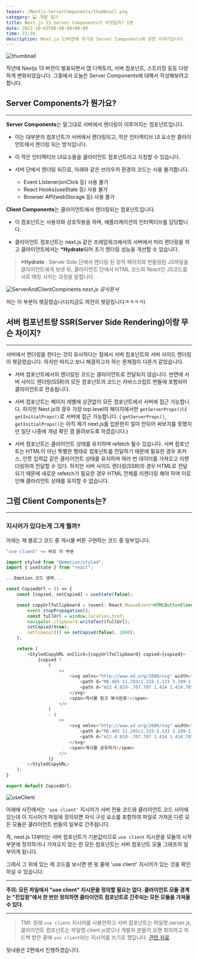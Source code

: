 ```yaml
---
teaser: /Nextjs-ServerComponents/thumbnail.png
category: 💻 개발 일기
title: Next.js 13 Server Components가 무엇일까? 1편
date: 2023-10-03T00:00:00+00:00
time: 21:34
description: Next.js 13버전에 추가된 Server Components에 관한 이야기입니다.
---
```


![thumbnail](/Nextjs-ServerComponents/thumbnail.png)

작년에 Nextjs 13 버전이 발표되면서 앱 디렉토리, 서버 컴포넌트, 스트리밍 등등 다양하게 변화되었습니다. 그중에서 오늘은 Server Components에 대해서 작성해보려고 합니다.

## Server Components가 뭔가요?

---

**Server Components**는 말그대로 서버에서 렌더링이 이루어지는 컴포넌트입니다.

- 이는 대부분의 컴포넌트가 서버에서 렌더링되고, 작은 인터랙티브 UI 요소만 클라이언트에서 렌더링 되는 방식입니다.

- 이 작은 인터랙티브 UI요소들을 클라이언트 컴포넌트라고 지칭할 수 있습니다.

- 서버 단에서 렌더링 되므로, 아래와 같은 브라우저 환경의 코드는 사용 불가합니다.
  - Event Listener(onClick 등) 사용 불가
  - React Hooks(useState 등) 사용 불가
  - Browser API(webStorage 등) 사용 불가

**Client Components**는 클라이언트에서 렌더링되는 컴포넌트입니다.

- 이 컴포넌트는 사용자와 상호작용을 하며, 애플리케이션의 인터렉티브를 담당합니다.

- 클라이언트 컴포넌트는 next.js 같은 프레임워크에서의 서버에서 미리 렌더링을 하고 클라이언트에서는 **\*Hydrate**되어 초기 렌더링 성능을 개선할 수 있습니다.

> **\*Hydrate** : Server Side 단에서 렌더링 된 정적 페이지와 번들링된 JS파일을 클라이언트에게 보낸 뒤, 클라이언트 단에서 HTML 코드와 React인 JS코드를 서로 매칭 시키는 과정을 말합니다.

![ServerAndClientCompinents](/Nextjs-ServerComponents/ServerAndClientCompinents.png)
_next.js 공식문서_

저는 이 부분이 헷갈렸습니다(지금도 여전히 헷갈립니다ㅋㅋㅋㅋ)

## 서버 컴포넌트랑 SSR(Server Side Rendering)이랑 무슨 차이지?

---

서버에서 렌더링을 한다는 것이 유사하다는 점에서 서버 컴포넌트와 서버 사이드 렌더링이 헷갈렸습니다. 하지만 따지고 보니 해결하고자 하는 문제점이 다른거 같았습니다.

- 서버 컴포넌트에서의 렌더링된 코드는 클라이언트로 전달되지 않습니다. 반면에 서버 사이드 렌더링(SSR)의 모든 컴포넌트의 코드는 자바스크립트 번들에 포함되어 클라이언트로 전송됩니다.

- 서버 컴포넌트는 페이지 레벨에 상관없이 모든 컴포넌트에서 서버에 접근 가능합니다. 하지만 Next.js의 경우 가장 top level의 페이지에서만 `getServerProps()`나 `getInitialProps()`로 서버에 접근 가능합니다. ( `getServerProps()`, `getInitialProps()`는 아직 제가 next.js를 입문한지 얼마 안되어 써보지를 못했지만 일단 나중에 개념 확인 겸 올려보도록 하겠습니다.)

- 서버 컴포넌트는 클라이언트 상태를 유지하며 refetch 될수 있습니다. 서버 컴포넌트는 HTML이 아닌 특별한 형태로 컴포넌트를 전달하기 때문에 필요한 경우 포커스, 인풋 입력값 같은 클라이언트 상태를 유지하며 여러 번 데이터를 가져오고 리렌더링하여 전달할 수 있다. 하지만 서버 사이드 렌더링(SSR)의 경우 HTML로 전달되기 때문에 새로운 refetch가 필요한 경우 HTML 전체를 리렌더링 해야 하며 이로 인해 클라리언트 상태를 유지할 수 없습니다.

## 그럼 Client Components는?

---

### 지시어가 있다는게 그게 뭘까?

아래는 제 블로그 코드 중 게시물 버튼 구현하는 코드 중 일부입니다.

```typescript
"use client" <= 바로 이 부분

import styled from "@emotion/styled";
import { useState } from "react";

...Emotion 코드 생략...

const CopiedUrl = () => {
    const [copied, setCopied] = useState(false);

    const copyUrlToClipboard = (event: React.MouseEvent<HTMLButtonElement, MouseEvent>) => {
        event.stopPropagation();
        const fullUrl = window.location.href;
        navigator.clipboard.writeText(fullUrl);
        setCopied(true);
        setTimeout(() => setCopied(false), 2000);
    };

    return (
        <StyledCopyURL onClick={copyUrlToClipboard} copied={copied}>
            {copied ?
                (
                    <>
                        <svg xmlns="http://www.w3.org/2000/svg" width="24" height="24" viewBox="0 0 24 24">
                            <path d="M8.465 11.293c1.133-1.133 3.109-1.133 4.242 0l.707.707 1.414-1.414-.707-.707c-.943-.944-2.199-1.465-3.535-1.465s-2.592.521-3.535 1.465L4.929 12a5.008 5.008 0 0 0 0 7.071 4.983 4.983 0 0 0 3.535 1.462A4.982 4.982 0 0 0 12 19.071l.707-.707-1.414-1.414-.707.707a3.007 3.007 0 0 1-4.243 0 3.005 3.005 0 0 1 0-4.243l2.122-2.121z"></path>
                            <path d="m12 4.929-.707.707 1.414 1.414.707-.707a3.007 3.007 0 0 1 4.243 0 3.005 3.005 0 0 1 0 4.243l-2.122 2.121c-1.133 1.133-3.109 1.133-4.242 0L10.586 12l-1.414 1.414.707.707c.943.944 2.199 1.465 3.535 1.465s2.592-.521 3.535-1.465L19.071 12a5.008 5.008 0 0 0 0-7.071 5.006 5.006 0 0 0-7.071 0z"></path>
                        </svg>
                        <span>게시물 링크 복사완료!</span>
                    </>
                )
                : (
                    <>
                        <svg xmlns="http://www.w3.org/2000/svg" width="24" height="24" viewBox="0 0 24 24">
                            <path d="M8.465 11.293c1.133-1.133 3.109-1.133 4.242 0l.707.707 1.414-1.414-.707-.707c-.943-.944-2.199-1.465-3.535-1.465s-2.592.521-3.535 1.465L4.929 12a5.008 5.008 0 0 0 0 7.071 4.983 4.983 0 0 0 3.535 1.462A4.982 4.982 0 0 0 12 19.071l.707-.707-1.414-1.414-.707.707a3.007 3.007 0 0 1-4.243 0 3.005 3.005 0 0 1 0-4.243l2.122-2.121z"></path>
                            <path d="m12 4.929-.707.707 1.414 1.414.707-.707a3.007 3.007 0 0 1 4.243 0 3.005 3.005 0 0 1 0 4.243l-2.122 2.121c-1.133 1.133-3.109 1.133-4.242 0L10.586 12l-1.414 1.414.707.707c.943.944 2.199 1.465 3.535 1.465s2.592-.521 3.535-1.465L19.071 12a5.008 5.008 0 0 0 0-7.071 5.006 5.006 0 0 0-7.071 0z"></path>
                        </svg>
                        <span>게시물 공유하기</span>
                    </>
                )}
        </StyledCopyURL>
    );
}

export default CopiedUrl;
```

![useClient](/Nextjs-ServerComponents/useClient.png)

아래에 사진에서는 `'use client'` 지시어가 서버 전용 코드와 클라이언트 코드 사이에 있는데 이 지시어가 파일에 정의되면 자식 구성 요소를 포함하여 파일로 가져온 다른 모든 모듈은 클라이언트 번들의 일부로 간주됩니다.

즉, nest.js 13부터는 서버 컴포넌트가 기본값이므로 `use client` 지시문을 모듈의 시작부분에 정의하거나 가져오지 않는 한 모든 컴포넌트는 서버 컴포넌트 모듈 그래프의 일부이게 됩니다.

그래서 그 위에 있는 제 코드를 보시면 맨 윗 줄에 'use client' 지시어가 있는 것을 확인하실 수 있습니다.

---

**주의:
모든 파일에서 "use client" 지시문을 정의할 필요는 없다. 클라이언트 모듈 경계는 "진입점"에서 한 번만 정의하면 클라이언트 컴포넌트로 간주되는 모든 모듈을 가져올 수 있다.**

---

> TMI: 원래 `use client` 지시어를 사용안하고 서버 컴포넌트는 파일명.server.js, 클라이언트 컴포넌트는 파일명.client.js였으나 개발자 분들이 오랜 회의하고 피드백 받은 끝에 `use client`라는 지시어를 쓰기로 했답니다. <a href="https://github.com/reactjs/server-components-demo/pull/62">관련 자료</a>

뒷내용은 2편에서 진행하겠습니다.
